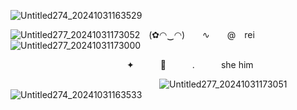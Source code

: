 ![Untitled274_20241031163529](https://github.com/user-attachments/assets/32055e20-5d7a-4e97-bdf0-8d132df78bc6)
   
![Untitled277_20241031173052](https://github.com/user-attachments/assets/7b0b4075-b550-452a-8afc-02b19691bed0) (✿◠‿◠)  ∿  @ rei ![Untitled277_20241031173000](https://github.com/user-attachments/assets/49f4e6be-a85c-4a4d-a4dc-50b4bb74bcd1)

                 ✦   📃   .   she him
   
                 ![Untitled277_20241031173051](https://github.com/user-attachments/assets/8a73ae22-8289-4871-a6be-84fabc617b7e)
 
 ![Untitled274_20241031163533](https://github.com/user-attachments/assets/5426668c-155c-4466-8200-5c38d94d5320)
